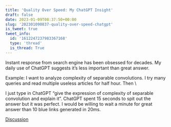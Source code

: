 ```yaml
---
title: 'Quality Over Speed: My ChatGPT Insight'
draft: false
date: 2023-01-09T08:37:50+00:00
slug: '202301090837-quality-over-speed-chatgpt'
is_tweet: true
tweet_info:
  id: '1612247237983367168'
  type: 'thread'
  is_thread: True
---
```




Instant response from search engine has been obsessed for decades. My daily use of ChatGPT suggests it’s less important than great answer.

Example: I want to analyze complexity of separable convolutions. I try many queries and read multiple useless articles for half hour. Then \

I just type in ChatGPT “give the expression of complexity of separable convolution and explain it”. ChatGPT spent 15 seconds to spit out the answer but it was perfect. I would be willing to wait a minute for great answer than 10 blue links generated in 20ms.

[Discussion](https://x.com/sytelus/status/1612247237983367168)
